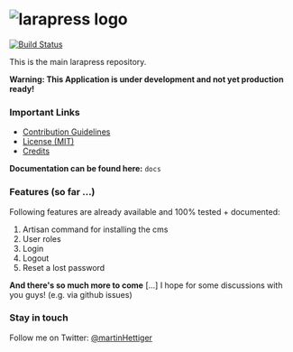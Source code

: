 ![larapress logo](https://raw.githubusercontent.com/larapress-cms/design/master/Logo/PNG/larapress-logo-greyscale.png)
=======
[![Build Status](https://travis-ci.org/larapress-cms/larapress.svg?branch=master)](https://travis-ci.org/larapress-cms/larapress)

This is the main larapress repository.

__Warning: This Application is under development and not yet production ready!__

### Important Links

* [Contribution Guidelines](CONTRIBUTING.md)
* [License (MIT)](LICENSE.md)
* [Credits](CREDITS.md)

__Documentation can be found here:__ `docs`

### Features (so far ...)

Following features are already available and 100% tested + documented:

1. Artisan command for installing the cms
2. User roles
3. Login
4. Logout
5. Reset a lost password

__And there's so much more to come__ [...] I hope for some discussions with you guys! (e.g. via github issues)

### Stay in touch

Follow me on Twitter: [@martinHettiger](https://twitter.com/martinHettiger)
